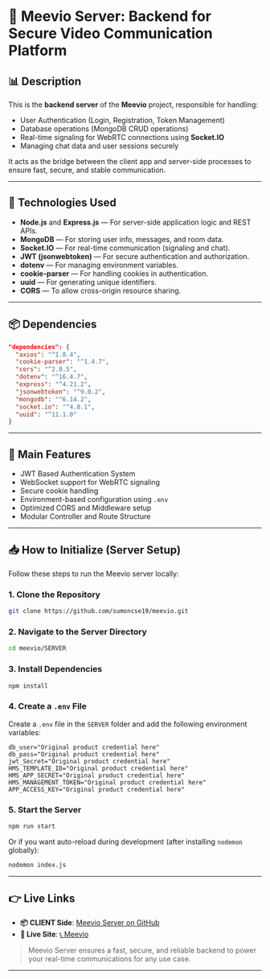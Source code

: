 # 🚀 Meevio Server: Backend for Secure Video Communication Platform

## 📊 Description

This is the **backend server** of the **Meevio** project, responsible for handling:

- User Authentication (Login, Registration, Token Management)
- Database operations (MongoDB CRUD operations)
- Real-time signaling for WebRTC connections using **Socket.IO**
- Managing chat data and user sessions securely

It acts as the bridge between the client app and server-side processes to ensure fast, secure, and stable communication.

---

## 🔧 Technologies Used

- **Node.js** and **Express.js** — For server-side application logic and REST APIs.
- **MongoDB** — For storing user info, messages, and room data.
- **Socket.IO** — For real-time communication (signaling and chat).
- **JWT (jsonwebtoken)** — For secure authentication and authorization.
- **dotenv** — For managing environment variables.
- **cookie-parser** — For handling cookies in authentication.
- **uuid** — For generating unique identifiers.
- **CORS** — To allow cross-origin resource sharing.

---

## 📦 Dependencies

```json
"dependencies": {
  "axios": "^1.8.4",
  "cookie-parser": "^1.4.7",
  "cors": "^2.8.5",
  "dotenv": "^16.4.7",
  "express": "^4.21.2",
  "jsonwebtoken": "^9.0.2",
  "mongodb": "^6.14.2",
  "socket.io": "^4.8.1",
  "uuid": "^11.1.0"
}
```

---

## 🔗 Main Features

- JWT Based Authentication System
- WebSocket support for WebRTC signaling
- Secure cookie handling
- Environment-based configuration using `.env`
- Optimized CORS and Middleware setup
- Modular Controller and Route Structure

---

## 📥 How to Initialize (Server Setup)

Follow these steps to run the Meevio server locally:

### 1. Clone the Repository

```bash
git clone https://github.com/sumoncse19/meevio.git
```

### 2. Navigate to the Server Directory

```bash
cd meevio/SERVER
```

### 3. Install Dependencies

```bash
npm install
```

### 4. Create a `.env` File

Create a `.env` file in the `SERVER` folder and add the following environment variables:

```env
db_user="Original product credential here"
db_pass="Original product credential here"
jwt_Secret="Original product credential here"
HMS_TEMPLATE_ID="Original product credential here"
HMS_APP_SECRET="Original product credential here"
HMS_MANAGEMENT_TOKEN="Original product credential here"
APP_ACCESS_KEY="Original product credential here"
```

### 5. Start the Server

```bash
npm run start
```

Or if you want auto-reload during development (after installing `nodemon` globally):

```bash
nodemon index.js
```

---

## 👉 Live Links

- **📦 CLIENT Side**: [Meevio Server on GitHub](https://github.com/sumoncse19/meevio/tree/main/CLIENT)
- **🚀 Live Site**: [📞 Meevio](https://meevio.web.app/)

> Meevio Server ensures a fast, secure, and reliable backend to power your real-time communications for any use case.

---
